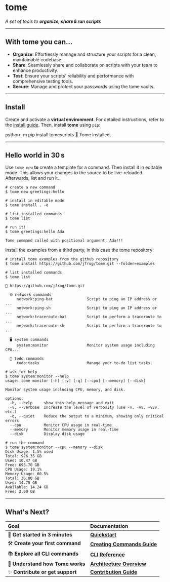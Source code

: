# tome

<p class="tagline-highlight"><em>A set of tools to <strong>organize, share & run scripts</strong></em></p>

---

## With tome you can...

- **Organize**: Effortlessly manage and structure your scripts for a clean,
  maintainable codebase.
- **Share**: Seamlessly share and collaborate on scripts with your team to
  enhance productivity.
- **Test**: Ensure your scripts' reliability and performance with comprehensive
  testing tools.
- **Secure**: Manage and protect your passwords using the tome vaults.

---

## Install

Create and activate a **virtual environment**. For detailed instructions, refer
to the [install guide](getting_started/installing_tome.md). Then, install **tome** using `pip`:

<div class="termy" data-termynal>
<span data-ty="input">python -m pip install tomescripts</span>
<span data-ty>🎉  Tome installed.</span>
</div>

---

## Hello world in 30 s

Use `tome new` **to** create a template for a command. Then install it in
editable mode. This allows your changes to the source to be live-reloaded.
Afterwards, list and run it.

```console
# create a new command
$ tome new greetings:hello

# install in editable mode
$ tome install . -e

# list installed commands
$ tome list

# run it!
$ tome greetings:hello Ada

Tome command called with positional argument: Ada!!!
```

Install the examples from a third party, in this case the tome repository:

```console
# install tome examples from the github repository
$ tome install https://github.com/jfrog/tome.git --folder=examples

# list installed commands
$ tome list

📖 https://github.com/jfrog/tome.git

  🌐 network commands
     network:ping-bat               Script to ping an IP address or ...
     network:ping-sh                Script to ping an IP address or ...
     network:traceroute-bat         Script to perform a traceroute to ...
     network:traceroute-sh          Script to perform a traceroute to ...

  🖥️ system commands
     system:monitor                 Monitor system usage including CPU...

  📝 todo commands
     todo:tasks                     Manage your to-do list tasks.

# ask for help
$ tome system:monitor --help
usage: tome monitor [-h] [-v] [-q] [--cpu] [--memory] [--disk]

Monitor system usage including CPU, memory, and disk.

options:
  -h, --help     show this help message and exit
  -v, --verbose  Increase the level of verbosity (use -v, -vv, -vvv, etc.)
  -q, --quiet    Reduce the output to a minimum, showing only critical errors
  --cpu          Monitor CPU usage in real-time
  --memory       Monitor memory usage in real-time
  --disk         Display disk usage

# run the command
$ tome system:monitor --cpu --memory --disk
Disk Usage: 1.5% used
Total: 926.35 GB
Used: 10.47 GB
Free: 695.70 GB
CPU Usage: 19.1%
Memory Usage: 60.5%
Total: 36.00 GB
Used: 14.75 GB
Available: 14.24 GB
Free: 2.00 GB
```

---

## What's Next?

| Goal                               | Documentation                                                              |
| :--------------------------------- | :------------------------------------------------------------------------- |
| 🚀 **Get started in 3 minutes** | **[Quickstart](overview/quickstart.md)** |
| 🛠️ **Create your first command** | **[Creating Commands Guide](guides/creating_commands.md)** |
| 📚 **Explore all CLI commands** | **[CLI Reference](reference/cli/index.md)** |
| 🧠 **Understand how Tome works** | **[Architecture Overview](explainers/architecture.md)** |
| ✨ **Contribute or get support** | **[Contribution Guide](contributing/guide.md)** |

